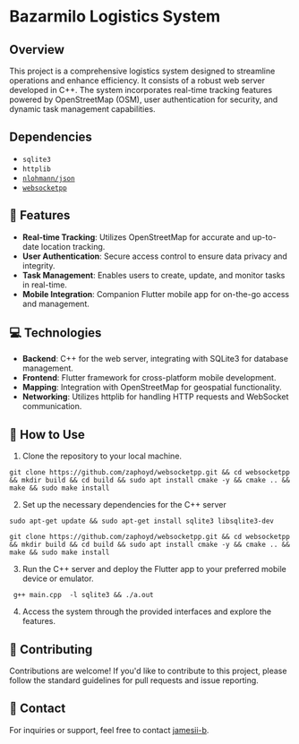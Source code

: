 # Bazarmilo Logistics System 

## Overview
This project is a comprehensive logistics system designed to streamline operations and enhance efficiency. It consists of a robust web server developed in C++. The system incorporates real-time tracking features powered by OpenStreetMap (OSM), user authentication for security, and dynamic task management capabilities.

## Dependencies
- `sqlite3`
- `httplib`
- [`nlohmann/json`]("https://github.com/nlohmann/json/blob/develop/single_include/nlohmann/json.hpp")
- [`websocketpp`]("https://github.com/zaphoyd/websocketpp.git")


## 🌟 Features
- **Real-time Tracking**: Utilizes OpenStreetMap for accurate and up-to-date location tracking.
- **User Authentication**: Secure access control to ensure data privacy and integrity.
- **Task Management**: Enables users to create, update, and monitor tasks in real-time.
- **Mobile Integration**: Companion Flutter mobile app for on-the-go access and management.

## 💻 Technologies
- **Backend**: C++ for the web server, integrating with SQLite3 for database management.
- **Frontend**: Flutter framework for cross-platform mobile development.
- **Mapping**: Integration with OpenStreetMap for geospatial functionality.
- **Networking**: Utilizes httplib for handling HTTP requests and WebSocket communication.


## 🚀 How to Use
1. Clone the repository to your local machine.
```
git clone https://github.com/zaphoyd/websocketpp.git && cd websocketpp && mkdir build && cd build && sudo apt install cmake -y && cmake .. && make && sudo make install
```
2.  Set up the necessary dependencies for the C++ server 

```
sudo apt-get update && sudo apt-get install sqlite3 libsqlite3-dev
```
```
git clone https://github.com/zaphoyd/websocketpp.git && cd websocketpp && mkdir build && cd build && sudo apt install cmake -y && cmake .. && make && sudo make install
```
3. Run the C++ server and deploy the Flutter app to your preferred mobile device or emulator.
```
 g++ main.cpp  -l sqlite3 && ./a.out
```

4. Access the system through the provided interfaces and explore the features.

## 🤝 Contributing
Contributions are welcome! If you'd like to contribute to this project, please follow the standard guidelines for pull requests and issue reporting.

## 📧 Contact
For inquiries or support, feel free to contact  [jamesii-b](https://github.com/jamesii-b).

